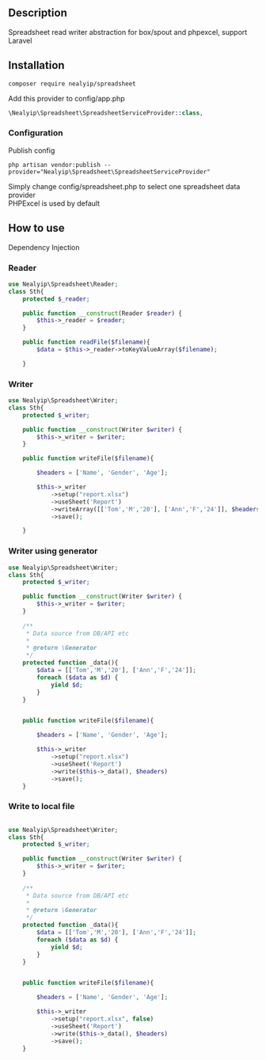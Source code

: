 ## Description ##
Spreadsheet read writer abstraction for box/spout and phpexcel, support Laravel

## Installation ##
```
composer require nealyip/spreadsheet
```
Add this provider to config/app.php
```php
\Nealyip\Spreadsheet\SpreadsheetServiceProvider::class,
```

### Configuration ##

Publish config

```
php artisan vendor:publish --provider="Nealyip\Spreadsheet\SpreadsheetServiceProvider"
```

Simply change config/spreadsheet.php to select one spreadsheet data provider  
PHPExcel is used by default


## How to use ##
Dependency Injection

### Reader ###
```php
use Nealyip\Spreadsheet\Reader;
class Sth{
    protected $_reader;

    public function __construct(Reader $reader) {
        $this->_reader = $reader;
    }

    public function readFile($filename){
        $data = $this->_reader->toKeyValueArray($filename);

    }
```

### Writer ###

```php
use Nealyip\Spreadsheet\Writer;
class Sth{
    protected $_writer;

    public function __construct(Writer $writer) {
        $this->_writer = $writer;
    }

    public function writeFile($filename){

        $headers = ['Name', 'Gender', 'Age'];

        $this->_writer
            ->setup("report.xlsx")
            ->useSheet('Report')
            ->writeArray([['Tom','M','20'], ['Ann','F','24']], $headers)
            ->save();

    }
```

### Writer using generator ###
```php
use Nealyip\Spreadsheet\Writer;
class Sth{
    protected $_writer;

    public function __construct(Writer $writer) {
        $this->_writer = $writer;
    }
    
    /**    
     * Data source from DB/API etc
     * 
     * @return \Generator
     */
    protected function _data(){
        $data = [['Tom','M','20'], ['Ann','F','24']];
        foreach ($data as $d) {
            yield $d;
        }
    }


    public function writeFile($filename){

        $headers = ['Name', 'Gender', 'Age'];

        $this->_writer
            ->setup("report.xlsx")
            ->useSheet('Report')
            ->write($this->_data(), $headers)
            ->save();
    }

```

### Write to local file ###
```php

use Nealyip\Spreadsheet\Writer;
class Sth{
    protected $_writer;

    public function __construct(Writer $writer) {
        $this->_writer = $writer;
    }
    
    /**    
     * Data source from DB/API etc
     * 
     * @return \Generator
     */
    protected function _data(){
        $data = [['Tom','M','20'], ['Ann','F','24']];
        foreach ($data as $d) {
            yield $d;
        }
    }


    public function writeFile($filename){

        $headers = ['Name', 'Gender', 'Age'];

        $this->_writer
            ->setup("report.xlsx", false)
            ->useSheet('Report')
            ->write($this->_data(), $headers)
            ->save();
    }

```



